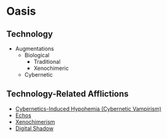 # Oasis

## Technology

* Augmentations
  * Biological
    * Traditional
    * Xenochimeric
  * Cybernetic

## Technology-Related Afflictions

* [Cybernetics-Induced Hypohemia (Cybernetic Vampirism)](afflictions/cih)
* [Echos](afflictions/echos)
* [Xenochimerism](afflictions/xenochimerism)
* [Digital Shadow](afflictions/digitalshadow)


